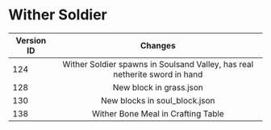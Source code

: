# Wither Soldier
| Version ID | Changes |
| ------------- |:-------------:|
| 124 | Wither Soldier spawns in Soulsand Valley, has real netherite sword in hand |
| 128 | New block in grass.json |
| 130 | New blocks in soul_block.json |
| 138 | Wither Bone Meal in Crafting Table |